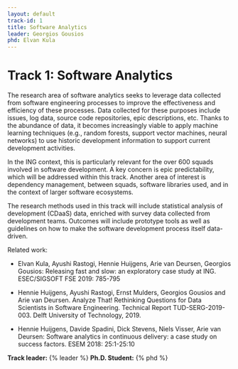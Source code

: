 ```yaml
---
layout: default
track-id: 1
title: Software Analytics
leader: Georgios Gousios
phd: Elvan Kula
---
```


# Track 1: Software Analytics

The research area of software analytics seeks to leverage data collected from software engineering processes to improve the effectiveness and efficiency of these processes. Data collected for these purposes include issues, log data, source code repositories, epic descriptions, etc. Thanks to the abundance of data, it becomes increasingly viable to apply machine learning techniques (e.g., random forests, support vector machines, neural networks) to use historic development information to support current development activities.

In the ING context, this is particularly relevant for the over 600 squads involved in software development. A key concern is epic predictability, which will be addressed within this track. Another area of interest is dependency management, between squads, software libraries used, and in the context of larger software ecosystems.

The research methods used in this track will include statistical analysis of development (CDaaS) data, enriched with survey data collected from development teams. Outcomes will include prototype tools as well as guidelines on how to make the software development process itself data-driven.

Related work:

- Elvan Kula, Ayushi Rastogi, Hennie Huijgens, Arie van Deursen, Georgios Gousios: Releasing fast and slow: an exploratory case study at ING. ESEC/SIGSOFT FSE 2019: 785-795

- Hennie Huijgens, Ayushi Rastogi, Ernst Mulders, Georgios Gousios and Arie van Deursen. Analyze That! Rethinking Questions for Data Scientists in Software Engineering. Technical Report TUD-SERG-2019-003. Delft University of Technology, 2019.

- Hennie Huijgens, Davide Spadini, Dick Stevens, Niels Visser, Arie van Deursen: Software analytics in continuous delivery: a case study on success factors. ESEM 2018: 25:1-25:10

**Track leader:** {% leader %}
**Ph.D. Student:** {% phd %}


